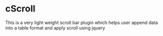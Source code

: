 cScroll
=======

This is a very light weight scroll bar plugin which helps user append data into a table format and apply scroll using jquery
